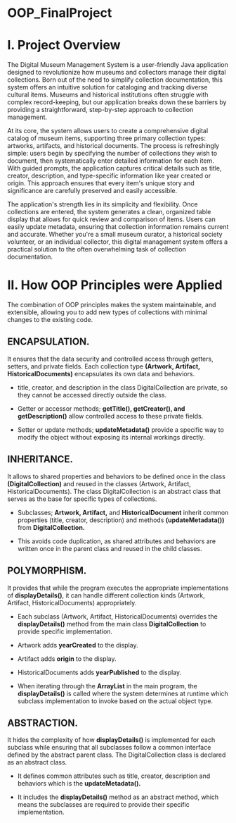 # OOP_FinalProject

# I. Project Overview
The Digital Museum Management System is a user-friendly Java application designed to revolutionize how museums and collectors manage their digital collections. Born out of the need to simplify collection documentation, this system offers an intuitive solution for cataloging and tracking diverse cultural items. Museums and historical institutions often struggle with complex record-keeping, but our application breaks down these barriers by providing a straightforward, step-by-step approach to collection management.

At its core, the system allows users to create a comprehensive digital catalog of museum items, supporting three primary collection types: artworks, artifacts, and historical documents. The process is refreshingly simple: users begin by specifying the number of collections they wish to document, then systematically enter detailed information for each item. With guided prompts, the application captures critical details such as title, creator, description, and type-specific information like year created or origin. This approach ensures that every item's unique story and significance are carefully preserved and easily accessible.

The application's strength lies in its simplicity and flexibility. Once collections are entered, the system generates a clean, organized table display that allows for quick review and comparison of items. Users can easily update metadata, ensuring that collection information remains current and accurate. Whether you're a small museum curator, a historical society volunteer, or an individual collector, this digital management system offers a practical solution to the often overwhelming task of collection documentation.

# II. How OOP Principles were Applied
The combination of OOP principles makes the system maintainable, and extensible, allowing you to add new types of collections with minimal changes to the existing code.

## **ENCAPSULATION.** 
It ensures that the  data security and controlled access through getters, setters, and  private fields. Each collection type **(Artwork, Artifact, HistoricalDocuments)** encapsulates its own data and behaviors.

  - title, creator, and description in the class DigitalCollection are private, so they cannot be accessed directly outside the class.
  
  - Getter or accessor methods; **getTitle(), getCreator(), and getDescription()** allow controlled access to these private fields.
  
  - Setter or update methods; **updateMetadata()** provide a specific way to modify the object without exposing its internal workings directly.

## **INHERITANCE.** 
It allows to shared properties and behaviors to be defined once in the class **(DigitalCollection)** and reused in the classes (Artwork, Artifact, HistoricalDocuments). The class DigitalCollection is an abstract class that serves as the base for specific types of collections.

  - Subclasses; **Artwork, Artifact,** and **HistoricalDocument** inherit common properties (title,  creator, description) and methods **(updateMetadata())** from **DigitalCollection.**
  
  - This avoids code duplication, as shared attributes and behaviors are written once in the parent class and reused in the child classes.

## **POLYMORPHISM.** 
It provides that while the program executes the appropriate implementations of **displayDetails()**, it can handle different collection kinds (Artwork, Artifact, HistoricalDocuments) appropriately.

  - Each subclass (Artwork, Artifact, HistoricalDocuments) overrides the **displayDetails()** method from the main class **DigitalCollection** to provide specific implementation.
  
  - Artwork adds **yearCreated** to the display.
  
  - Artifact adds **origin** to the display.
  
  - HistoricalDocuments adds **yearPublished** to the display.
  
  - When iterating through the **ArrayList<DigitalCollection>** in the main program, the **displayDetails()** is called where the system determines at runtime which subclass implementation to invoke based on the actual object type.

## **ABSTRACTION.** 
It hides the complexity of how **displayDetails()** is implemented for each  subclass while ensuring that all subclasses follow a common interface defined by the abstract parent class. The DigitalCollection class is declared as an abstract class. 

  - It defines common attributes such as title, creator, description and behaviors which is the **updateMetadata().**
  
  - It includes the **displayDetails()** method as an abstract method, which means the subclasses are required to provide their specific implementation.
